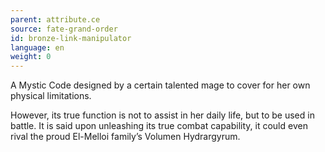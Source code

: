 ```yaml
---
parent: attribute.ce
source: fate-grand-order
id: bronze-link-manipulator
language: en
weight: 0
---
```


A Mystic Code designed by a certain talented mage to cover for her own physical limitations.

However, its true function is not to assist in her daily life, but to be used in battle. It is said upon unleashing its true combat capability, it could even rival the proud El-Melloi family’s Volumen Hydrargyrum.

